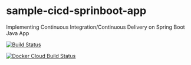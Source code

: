 # sample-cicd-sprinboot-app
Implementing Continuous Integration/Continuous Delivery on Spring Boot Java App

[![Build Status](https://travis-ci.com/Belsonraja/sample-cicd-sprinboot-app.svg)](https://travis-ci.com/github/Belsonraja/sample-cicd-sprinboot-app)

[![Docker Cloud Build Status](https://img.shields.io/docker/cloud/build/belsonraja/sample-cicd-sprinboot-app)](https://hub.docker.com/repository/docker/belsonraja/sample-cicd-sprinboot-app/general)
